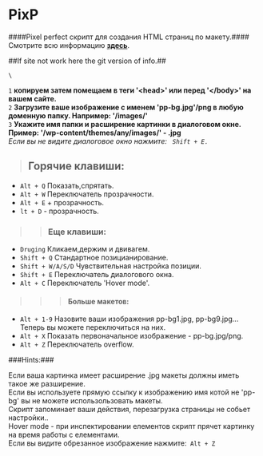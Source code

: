 PixP
====

####Pixel perfect скрипт для создания HTML страниц по макету.####
Смотрите всю информацию **<a href="http://jek-fdrv.16mb.com/pixp">здесь</a>**.

##If site not work here the git version of info.##

<pre><code>\<script src="http://jek-fdrv.16mb.com/pixp/pixp.js" type="text/javascript">\</script></code></pre>
<code>1</code> **копируем затем помещаем в теги '&lt;head&gt;' или перед '&lt;/body&gt;' на вашем сайте.**<br>
<code>2</code> **Загрузите ваше изображение с именем 'pp-bg.jpg'/png в любую доменную папку. Например: '/images/'**<br>
<code>3</code> **Укажите имя папки и расширение картинки в диалоговом окне. Пример: '/wp-content/themes/any/images/' - .jpg** <br>
*Если вы не видите диалоговое окно нажмите: <code> Shift + E.</code>*

>##  Горячие клавиши:
<ul>
<li><code>Alt + Q</code> Показать,спрятать.</li>
<li><code>Alt + W</code> Переключатель прозрачности.</li>
<li><code>Alt + E</code> + прозрачность.</li>
<li><code>lt + D</code> - прозрачность.</li>
</ul>

>>### Еще клавиши:
<ul>
<li><code>Druging</code> Кликаем,держим и двивагем.</li>
<li><code>Shift + Q</code> Стандартное позицианирование.</li>
<li><code>Shift + W/A/S/D</code> Чувствительная настройка позиции.</li>
<li><code>Shift + E</code> Переключатель диалогового окна.</li>
<li><code>Alt + C</code> Переключатель 'Hover mode'.</li>
</ul>

>>>#### Больше макетов:
<ul>
<li><code>Alt + 1-9</code> Назовите ваши изображения pp-bg1.jpg, pp-bg9.jpg... Теперь вы можете переключиться на них.</li>
<li><code>Alt + X</code> Показать первоначальное изображение - pp-bg.jpg/png.</li>
<li><code>Alt + Z</code> Переключатель overflow.</li>
</ul>

###Hints:###
<table>
    <tr>
Если ваша картинка имеет расширение .jpg макеты должны иметь такое же разширение. <br />
Если вы используете прямую ссылку к изображению имя котой не 'pp-bg' вы не можете использользовать макеты.<br />
Скрипт запоминает ваши действия, перезагрузка страницы не собьет настройки..<br />
Hover mode - при инспектировании елементов скрипт прячет картинку на время работы с елементами.<br />
Если вы видите обрезанное изображение нажмите:<code> Alt + Z</code><br />
 </tr>
</table>
